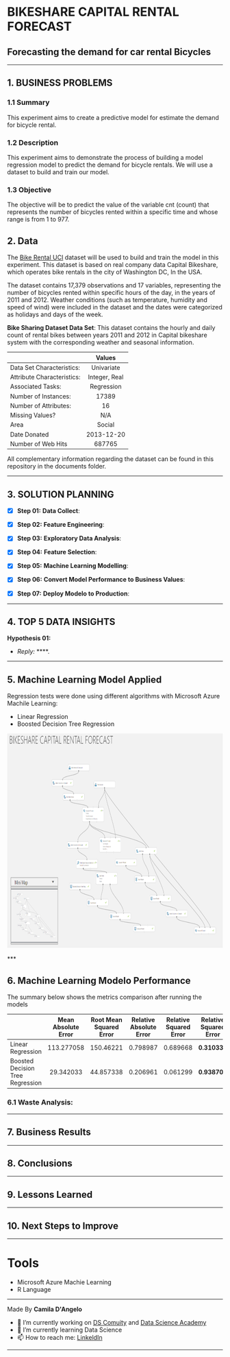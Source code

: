 # **BIKESHARE CAPITAL RENTAL FORECAST**

## Forecasting the demand for car rental Bicycles

***
## 1. BUSINESS PROBLEMS

### 1.1 Summary

This experiment aims to create a predictive model for estimate the demand for bicycle rental.

### 1.2 Description

This experiment aims to demonstrate the process of building a model regression model to predict the demand for bicycle rentals. We will use a dataset to build and train our model.

### 1.3 Objective

The objective will be to predict the value of the variable cnt (count) that represents the number of bicycles rented within a specific time and whose range is from 1 to 977.

## 2. Data

The [Bike Rental UCI](https://archive.ics.uci.edu/ml/datasets/Bike+Sharing+Dataset) dataset will be used to build and train the model in this experiment. This dataset is based on real company data Capital Bikeshare, which operates bike rentals in the city of Washington DC, In the USA.

The dataset contains 17,379 observations and 17 variables, representing the number of bicycles rented within specific hours of the day, in the years of 2011 and 2012. Weather conditions (such as temperature, humidity and speed of wind) were included in the dataset and the dates were categorized as holidays and days of the week.

**Bike Sharing Dataset Data Set**: This dataset contains the hourly and daily count of rental bikes between years 2011 and 2012 in Capital bikeshare system with the corresponding weather and seasonal information.

|        	                       | Values                     | 
|--------------------------------------|:--------------------------:|
| Data Set Characteristics:            |  Univariate                | 
| Attribute Characteristics:           |  Integer, Real             | 
| Associated Tasks:                    |  Regression                | 
| Number of Instances:                 |  17389                     | 
| Number of Attributes:                |  16                        | 
| Missing Values?                      |  N/A                       | 
| Area                                 |  Social                    | 
| Date Donated                         |  2013-12-20                | 
| Number of Web Hits                   |  687765                    | 


All complementary information regarding the dataset can be found in this repository in the documents folder.

***
## 3. SOLUTION PLANNING

- [x] **Step 01:** **Data Collect**:

- [x] **Step 02:** **Feature Engineering**:

- [x] **Step 03:** **Exploratory Data Analysis**:

- [x] **Step 04:** **Feature Selection**: 

- [x] **Step 05:** **Machine Learning Modelling**:

- [x] **Step 06:** **Convert Model Performance to Business Values**:

- [x] **Step 07:**  **Deploy Modelo to Production**:
***
## 4. TOP 5 DATA INSIGHTS

**Hypothesis 01:** 
 - *Reply:* ****. 



***
## 5. Machine Learning Model Applied

Regression tests were done using different algorithms with Microsoft Azure Machile Learning:

  - Linear Regression 
  - Boosted Decision Tree Regression

<div align="center">
<p float="left">
    <img src="/images/mind_map.png" width="600" height="500"/>
</p>
</div>
***

## 6. Machine Learning Modelo Performance

The summary below shows the metrics comparison after running the models

|                                    | Mean Absolute Error | Root Mean Squared Error | Relative Absolute Error | Relative Squared Error | **Relative Squared Error** | 
|------------------------------------|:-------------------:|:-----------------------:|:-----------------------:|:----------------------:|:--------------------------:|
| Linear Regression                  | 113.277058          | 150.46221               | 0.798987                | 0.689668               | **0.310332**               |
| Boosted Decision Tree Regression   | 29.342033           | 44.857338               | 0.206961                | 0.061299               | **0.938701**               |


### 6.1 **Waste Analysis:** 


***
## 7. Business Results

***
## 8. Conclusions

***
## 9. Lessons Learned

***
## 10. Next Steps to Improve

***
# Tools
- Microsoft Azure Machie Learning
- R Language

***
Made By **Camila D'Angelo**

- 🔭 I’m currently working on [DS Comuity](https://www.comunidadedatascience.com/) and [Data Science Academy](https://www.datascienceacademy.com.br/bundle/formacao-cientista-de-dados)
- 🌱 I’m currently learning Data Science
- 📫 How to reach me: 
[LinkeldIn](https://www.linkedin.com/in/camiladangelotempesta/)
***
